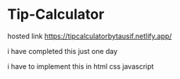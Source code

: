 # Tip-Calculator
hosted link https://tipcalculatorbytausif.netlify.app/

i have completed this just one day 

i have to implement this in html css javascript 
